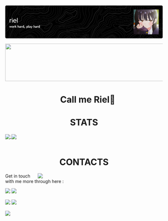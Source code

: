 ![Header](./riel-banner.png)


<a href="https://github.com/devxb/gitanimals">
  <img
    src="https://render.gitanimals.org/lines/aldinpramudya?pet-id=657025332021945244"
    width="600"
    height="120"
  />
</a>
  


<div id="toc">
  <ul align="center" style="list-style: none">
    <summary>
      <h1>
         Call me Riel🍙
      </h1>
    </summary>
  </ul>
</div>

<h1 align="center">STATS</h1>
<a href="https://github.com/aldinpramudya/github-readme-stats">
  <img height=200 align="center" src="https://github-readme-stats.vercel.app/api?username=aldinpramudya&show_icons=true&theme=dracula&rank_icon=github&custom_title=GitLogs" />
</a>
<a href="https://github.com/aldinpramudya/convoychat">
  <img height=200 align="center" src="https://github-readme-stats.vercel.app/api/top-langs?username=aldinpramudya&layout=compact&langs_count=8&card_width=320&theme=dracula" />
</a>
<br><br>

<h1 align="center">CONTACTS</h1>
<img align="right" width="400" src="https://media1.tenor.com/m/OOgv_qDt_8gAAAAC/anime-goldentime.gif" />

Get in touch with me more through here : 

[![](https://img.shields.io/badge/Discord-%235865F2.svg?style=for-the-badge&logo=discord&logoColor=white)](http://discordapp.com/users/742890878984650822)
[![](https://img.shields.io/badge/linkedin-%230077B5.svg?style=for-the-badge&logo=linkedin&logoColor=white)](https://www.linkedin.com/in/aldinarielpramudya/)
<br><br>
[![](https://img.shields.io/badge/Gmail-D14836?style=for-the-badge&logo=gmail&logoColor=white)](mailto:aldinarielpramudya@gmail.com)
[![](https://img.shields.io/badge/Instagram-%23E4405F.svg?style=for-the-badge&logo=Instagram&logoColor=white)](https://www.instagram.com/aldin.pramudya/)
<br><br>
[![](https://visitcount.itsvg.in/api?id=aldinpramudya&label=Profile%20Visit&color=6&icon=5&pretty=true)](https://visitcount.itsvg.in)




